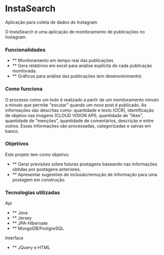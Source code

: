 # InstaSearch
Aplicação para coleta de dados do Instagram

O InstaSearch é uma aplicação de monitoramento de publicações no Instagram. 

### Funcionalidades ###
- ** Monitoramento em tempo real das publicações
- ** Gera relatórios em excel para análise explícita de cada publicação monitorada.
- ** Gráficos para análise das publicações (em desenvolvimento)

### Como funciona ###
O processo como um todo é realizado a partir de um monitoramento minuto a minuto que permite "escutar" quando um novo post é publicado. As informações são descritas como: quantidade e texto (OCR), identificação de objetos nas imagens (CLOUD VISION API), quantidade de "likes", quantidade de "menções", quantidade de comentários, descrição e entre outros. Essas informações são processadas, categorizadas e salvas em banco.

### Objetivos ###
Este projeto tem como objetivo:
- ** Gerar previsões sobre futuras postagens baseando nas informações obtidas por postagens anteriores.
- ** Apresentar sugestões de inclusão/remoção de informação para uma postagem em construção.

### Tecnologias utilizadas ###
Api
- ** Java
- ** Jersey
- ** JPA-Hibernate
- ** MongoDB/PostgreSQL

Interface
- ** JQuery e HTML
